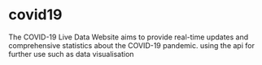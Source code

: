 # covid19
The COVID-19 Live Data Website aims to provide real-time updates and comprehensive statistics about the COVID-19 pandemic. using the api for further use such as data visualisation
